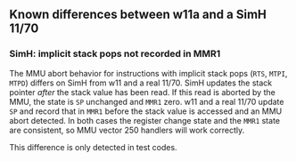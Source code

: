## Known differences between w11a and a SimH 11/70

### SimH: implicit stack pops not recorded in MMR1

The MMU abort behavior for instructions with implicit stack pops
(`RTS`, `MTPI`, `MTPD`) differs on SimH from w11 and a real 11/70.
SimH updates the stack pointer _after_ the stack value has been
read. If this read is aborted by the MMU, the state is `SP` unchanged
and `MMR1` zero. w11 and a real 11/70 update `SP` and record that in
`MMR1` before the stack value is accessed and an MMU abort detected.
In both cases the register change state and the `MMR1` state
are consistent, so MMU vector 250 handlers will work correctly.

This difference is only detected in test codes.
